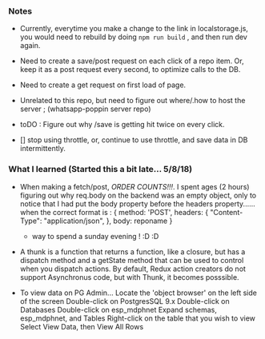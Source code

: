 ### Notes

 * Currently, everytime you make a change to the link in localstorage.js, you would need to rebuild by doing `npm run build` , and then run dev again.

 * Need to create a save/post request on each click of a repo item. Or, keep it as a post request every second, to optimize calls to the DB.

 * Need to create a get request on first load of page.

 * Unrelated to this repo, but need to figure out where/.how to host the server ; (whatsapp-poppin server repo)

 * toDO : Figure out why /save is getting hit twice on every click. 
  - [] stop using throttle, or, continue to use throttle, and save data in DB intermittently. 


### What I learned (Started this a bit late... 5/8/18)

 * When making a fetch/post, *ORDER COUNTS!!!*. I spent ages (2 hours) figuring out why req.body on the backend was an empty object, only to notice that I had put the body property before the headers property...... when the correct format is : {
        method: 'POST',
        headers: {
            "Content-Type": "application/json",
        },
        body: reponame
    }
    - way to spend a sunday evening ! :D :D

 * A thunk is a function that returns a function, like a closure, but has a dispatch method and a getState method that can be used to control when you dispatch actions. By default, Redux action creators do not support Asynchronus code, but with Thunk, it becomes posssible. 

  * To view data on PG Admin...
Locate the 'object browser' on the left side of the screen
Double-click on PostgresSQL 9.x
Double-click on Databases
Double-click on esp_mdphnet
Expand schemas, esp_mdphnet, and Tables
Right-click on the table that you wish to view
Select View Data, then View All Rows




